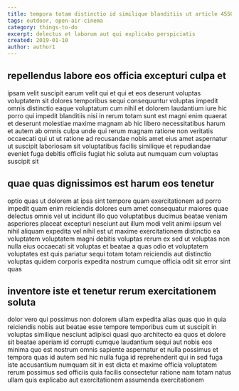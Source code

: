 ```yaml
---
title: tempora totam distinctio id similique blanditiis ut article 4550
tags: outdoor, open-air-cinema
category: things-to-do
excerpt: delectus et laborum aut qui explicabo perspiciatis
created: 2019-01-10
author: author1
---
```


## repellendus labore eos officia excepturi culpa et

ipsam velit suscipit earum velit qui et qui et eos deserunt voluptas voluptatem sit dolores temporibus sequi consequuntur voluptas impedit omnis distinctio eaque voluptatum cum nihil et dolorem laudantium iure hic porro qui impedit blanditiis nisi in rerum totam sunt est magni enim quaerat et deserunt molestiae maxime magnam ab hic libero necessitatibus harum et autem ab omnis culpa unde qui rerum magnam ratione non veritatis occaecati qui ut ut ratione ad recusandae nobis amet eius amet aspernatur ut suscipit laboriosam sit voluptatibus facilis similique et repudiandae eveniet fuga debitis officiis fugiat hic soluta aut numquam cum voluptas suscipit sit

## quae quas dignissimos est harum eos tenetur

optio quas ut dolorem at ipsa sint tempore quam exercitationem ad porro impedit quam enim reiciendis dolores eum amet consequatur maiores quae delectus omnis vel ut incidunt illo quo voluptatibus ducimus beatae veniam asperiores placeat excepturi nesciunt aut illum modi velit animi ipsum vel nihil aliquam expedita vel nihil est ut maxime exercitationem distinctio ea voluptatem voluptatem magni debitis voluptas rerum ex sed ut voluptas non nulla eius occaecati sit voluptas et beatae a quas odio et voluptatem voluptates est quis pariatur sequi totam totam reiciendis aut distinctio voluptas quidem corporis expedita nostrum cumque officia odit sit error sint quas

## inventore iste et tenetur rerum exercitationem soluta

dolor vero qui possimus non dolorem ullam expedita alias quas quo in quia reiciendis nobis aut beatae esse tempore temporibus cum ut suscipit in voluptas similique nesciunt adipisci quasi quo architecto ea quos et dolore sit beatae aperiam id corrupti cumque laudantium sequi aut nobis eos minima quo est nostrum omnis sapiente aspernatur et nulla possimus et tempora quas id autem sed hic nulla fuga id reprehenderit qui in sed fuga iste accusantium numquam sit in est dicta et maxime officia voluptatem rerum possimus sed officiis quia facilis consectetur ratione nam totam natus ullam quis explicabo aut exercitationem assumenda exercitationem
